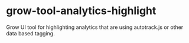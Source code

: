 # grow-tool-analytics-highlight
Grow UI tool for highlighting analytics that are using autotrack.js or other data based tagging.
